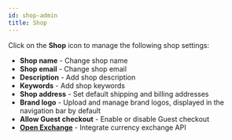 ```yaml
---
id: shop-admin
title: Shop
---
```

    
Click on the **Shop** <i class="rui font-icon fa fa-th"></i> icon to manage the following shop settings:

- **Shop name** - Change shop name
- **Shop email** - Change shop email
- **Description** - Add shop description
- **Keywords** - Add shop keywords
- **Shop address** - Set default shipping and billing addresses
- **Brand logo** - Upload and manage brand logos, displayed in the navigation bar by default
- **Allow Guest checkout** - Enable or disable Guest checkout
- **[Open Exchange](https://openexchangerates.org/)** - Integrate currency exchange API

